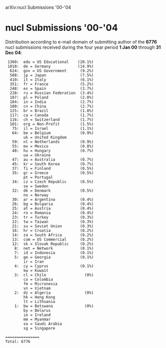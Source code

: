 arXiv:nucl Submissions '00-'04

nucl Submissions '00-'04
========================

Distribution according to e-mail domain of submitting author of the
**6776** nucl submissions received during the four year period **1 Jan
00** through **31 Dec 04**:

     1360:  edu = US Educational    (20.1%)
     1010:  de = Germany            (14.9%)
      624:  gov = US Government      (9.2%)
      508:  jp = Japan               (7.5%)
      410:  it = Italy               (6.1%)
      351:  fr = France              (5.2%)
      248:  es = Spain               (3.7%)
      228:  ru = Russian Federation  (3.4%)
      187:  pl = Poland              (2.8%)
      184:  in = India               (2.7%)
      180:  cn = China               (2.7%)
      125:  br = Brazil              (1.8%)
      117:  ca = Canada              (1.7%)
      116:  ch = Switzerland         (1.7%)
      101:  org = Non-Profit         (1.5%)
       75:  il = Israel              (1.1%)
       64:  be = Belgium             (0.9%)
            uk = United Kingdom
       59:  nl = Netherlands         (0.9%)
       55:  mx = Mexico              (0.8%)
       48:  hu = Hungary             (0.7%)
            ua = Ukraine
       47:  au = Australia           (0.7%)
       45:  kr = South Korea         (0.7%)
       37:  fi = Finland             (0.5%)
       35:  gr = Greece              (0.5%)
            pt = Portugal
       34:  cz = Czech Republic      (0.5%)
            se = Sweden
       32:  dk = Denmark             (0.5%)
            no = Norway
       30:  ar = Argentina           (0.4%)
       26:  bg = Bulgaria            (0.4%)
       25:  at = Austria             (0.4%)
       24:  ro = Romania             (0.4%)
       23:  tr = Turkey              (0.3%)
       22:  tw = Taiwan              (0.3%)
       21:  su = Soviet Union        (0.3%)
       16:  hr = Croatia             (0.2%)
       14:  za = South Africa        (0.2%)
       13:  com = US Commercial      (0.2%)
       12:  sk = Slovak Republic     (0.2%)
        8:  net = Network            (0.1%)
        7:  id = Indonesia           (0.1%)
        5:  ge = Georgia             (0.1%)
            ir = Iran
        4:  cy = Cyprus              (0.1%)
            kw = Kuwait
        3:  cl = Chile                 (0%)
            co = Colombia
            fm = Micronesia
            vn = Vietnam
        2:  dz = Algeria               (0%)
            hk = Hong Kong
            lt = Lithuania
        1:  bw = Botswana              (0%)
            by = Belarus
            ie = Ireland
            mm = Myanmar
            sa = Saudi Arabia
            sg = Singapore

    ===============
    Total: 6776
